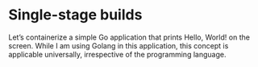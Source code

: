 # Single-stage builds

Let’s containerize a simple Go application that prints Hello, World! on the screen. While
I am using Golang in this application, this concept is applicable universally, irrespective of the
programming language.
